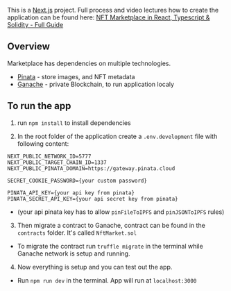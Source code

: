 This is a [Next.js](https://nextjs.org/) project. Full process and video lectures how to create the application can be found here: [NFT Marketplace in React, Typescript & Solidity - Full Guide
](https://academy.eincode.com/courses/nft-marketplace-in-react-js-next-typescript-full-guide)

## Overview

Marketplace has dependencies on multiple technologies.

* [Pinata](https://app.pinata.cloud/) - store images, and NFT metadata
* [Ganache](https://trufflesuite.com/ganache/) - private Blockchain, to run application localy

## To run the app
1. run `npm install` to install dependencies

2. In the root folder of the application create a `.env.development` file with following content:

```
NEXT_PUBLIC_NETWORK_ID=5777
NEXT_PUBLIC_TARGET_CHAIN_ID=1337
NEXT_PUBLIC_PINATA_DOMAIN=https://gateway.pinata.cloud

SECRET_COOKIE_PASSWORD={your custom password}

PINATA_API_KEY={your api key from pinata}
PINATA_SECRET_API_KEY={your api secret key from pinata}
```
* (your api pinata key has to allow `pinFileToIPFS` and `pinJSONToIPFS` rules)

3. Then migrate a contract to Ganache, contract can be found in the `contracts` folder. It's called `NftMarket.sol`

* To migrate the contract run `truffle migrate` in the terminal while Ganache network is setup and running.

4. Now everything is setup and you can test out the app.

* Run `npm run dev` in the terminal. App will run at `localhost:3000`

